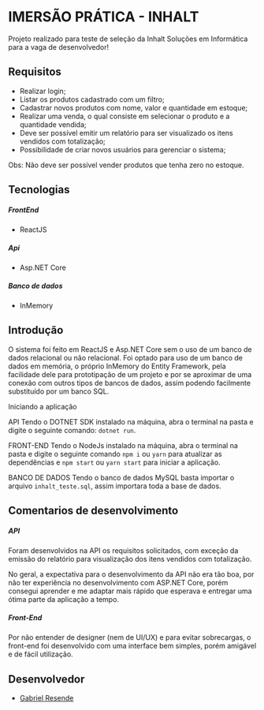 # IMERSÃO PRÁTICA - INHALT
Projeto realizado para teste de seleção da Inhalt Soluções em Informática para a vaga de desenvolvedor!

## Requisitos
- Realizar login;
- Listar os produtos cadastrado com um filtro;
- Cadastrar novos produtos com nome, valor e quantidade em estoque;
- Realizar uma venda, o qual consiste em selecionar o produto e a quantidade vendida;
- Deve ser possível emitir um relatório para ser visualizado os itens vendidos com totalização;
- Possibilidade de criar novos usuários para gerenciar o sistema;

Obs: Não deve ser possível vender produtos que tenha zero no estoque.

## Tecnologias

##### FrontEnd
- ReactJS

##### Api
- Asp.NET Core

##### Banco de dados
- InMemory

## Introdução

O sistema foi feito em ReactJS e Asp.NET Core sem o uso de um banco de dados relacional ou não relacional. Foi optado para uso de um banco de dados em memória, o próprio InMemory do Entity Framework, pela facilidade dele para prototipação de um projeto e por se aproximar de uma conexão com outros tipos de bancos de dados, assim podendo facilmente substituído por um banco SQL.

Iniciando a aplicação

API
Tendo o DOTNET SDK instalado na máquina, abra o terminal na pasta e digite o seguinte comando: `dotnet run`.

FRONT-END
Tendo o NodeJs instalado na máquina, abra o terminal na pasta e digite o seguinte comando `npm i` ou `yarn` para atualizar as dependências e `npm start` ou `yarn start` para iniciar a aplicação.

BANCO DE DADOS
Tendo o banco de dados MySQL basta importar o arquivo `inhalt_teste.sql`, assim importara toda a base de dados.

## Comentarios de desenvolvimento

##### API
Foram desenvolvidos na API os requisitos solicitados, com exceção da emissão do relatório para visualização dos itens vendidos com totalização.

No geral, a expectativa para o desenvolvimento da API não era tão boa, por não ter experiência no desenvolvimento com ASP.NET Core, porém consegui aprender e me adaptar mais rápido que esperava e entregar uma ótima parte da aplicação a tempo.

##### Front-End
Por não entender de designer (nem de UI/UX) e para evitar sobrecargas, o front-end foi desenvolvido com uma interface bem simples, porém amigável e de fácil utilização.

## Desenvolvedor


- [Gabriel Resende](https://github.com/Sprained "Gabriel Resende")


